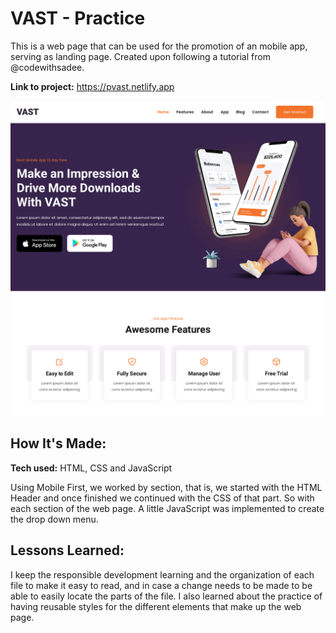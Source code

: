 # VAST - Practice
This is a web page that can be used for the promotion of an mobile app, serving as landing page. Created upon following a tutorial from @codewithsadee.

**Link to project:** https://pvast.netlify.app

![alt tag](https://github.com/nictelopez/VAST-practice/blob/598bee0fa7265c7cc55261b15f3f8e316412eb89/VAST%20-%20Make%20an%20Impression%20&%20Drive%20More%20Downloads%20With%20VAST.png?raw=true)

## How It's Made:

**Tech used:** HTML, CSS and JavaScript

Using Mobile First, we worked by section, that is, we started with the HTML Header and once finished we continued with the CSS of that part. So with each section of the web page.
A little JavaScript was implemented to create the drop down menu.

## Lessons Learned:

I keep the responsible development learning and the organization of each file to make it easy to read, and in case a change needs to be made to be able to easily locate the parts of the file. 
I also learned about the practice of having reusable styles for the different elements that make up the web page.
